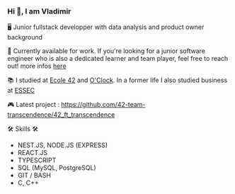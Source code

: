 ### Hi 👋, I am Vladimir
🖥️ Junior fullstack developper with data analysis and product owner background

💼 Currently available for work. If you're looking for a junior software engineer who is also a dedicated learner and team player, feel free to reach out! more infos [here](https://www.linkedin.com/in/vladimir-nafissi-45434a63/)

📚 I studied at [Ecole 42](https://42.fr/) and [O'Clock](https://oclock.io/formations/developpeur-web-fullstack-javascript). In a former life I also studied business at [ESSEC](https://www.essec.edu/fr/programme/grande-ecole/grande-ecole-concours/)

🎮 Latest project : https://github.com/42-team-transcendence/42_ft_transcendence

🛠 Skills 🛠
- NEST.JS, NODE.JS (EXPRESS)
- REACT.JS
- TYPESCRIPT
- SQL (MySQL, PostgreSQL)
- GIT / BASH
- C, C++
